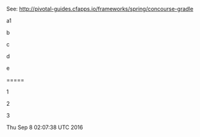 See: http://pivotal-guides.cfapps.io/frameworks/spring/concourse-gradle

a1

b

c

d

e

=====

1

2

3

Thu Sep  8 02:07:38 UTC 2016
